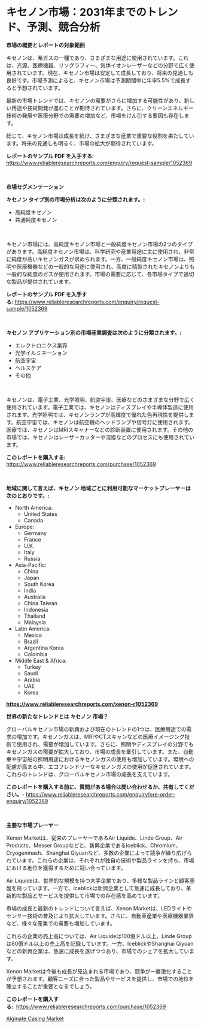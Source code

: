 <p><h1>キセノン市場：2031年までのトレンド、予測、競合分析</h1></p><p><strong>市場の概要とレポートの対象範囲</strong></p>
<p><p>キセノンは、希ガスの一種であり、さまざまな用途に使用されています。これは、光源、医療機器、リソグラフィー、気体イオンレーザーなどの分野で広く使用されています。現在、キセノン市場は安定して成長しており、将来の見通しも良好です。市場予測によると、キセノン市場は予測期間中に年率5.5%で成長すると予想されています。</p><p>最新の市場トレンドでは、キセノンの需要がさらに増加する可能性があり、新しい用途や技術開発が進むことが期待されています。さらに、クリーンエネルギー技術の発展や医療分野での需要の増加など、市場をけん引する要因も存在します。</p><p>総じて、キセノン市場は成長を続け、さまざまな産業で重要な役割を果たしています。将来の見通しも明るく、市場の拡大が期待されています。</p></p>
<p><strong>レポートのサンプル PDF を入手する:</strong> <a href="https://www.reliableresearchreports.com/enquiry/request-sample/1052369">https://www.reliableresearchreports.com/enquiry/request-sample/1052369</a></p>
<p>&nbsp;</p>
<p><strong>市場セグメンテーション</strong></p>
<p><strong>キセノン タイプ別の市場分析は次のように分類されます。:</strong></p>
<p><ul><li>高純度キセノン</li><li>共通純度キセノン</li></ul></p>
<p>&nbsp;</p>
<p><p> キセノン市場には、高純度キセノン市場と一般純度キセノン市場の2つのタイプがあります。高純度キセノン市場は、科学研究や産業用途に主に使用され、非常に純度が高いキセノンガスが求められます。一方、一般純度キセノン市場は、照明や医療機器などの一般的な用途に使用され、高度に精製されたキセノンよりも一般的な純度のガスが使用されます。市場の需要に応じて、各市場タイプで適切な製品が提供されています。</p></p>
<p><strong>レポートのサンプル PDF を入手する:</strong>&nbsp;<a href="https://www.reliableresearchreports.com/enquiry/request-sample/1052369">https://www.reliableresearchreports.com/enquiry/request-sample/1052369</a></p>
<p>&nbsp;</p>
<p><strong> キセノン アプリケーション別の市場産業調査は次のように分類されます。:</strong></p>
<p><ul><li>エレクトロニクス業界</li><li>光学イルミネーション</li><li>航空宇宙</li><li>ヘルスケア</li><li>その他</li></ul></p>
<p>&nbsp;</p>
<p><p>キセノンは、電子工業、光学照明、航空宇宙、医療などのさまざまな分野で広く使用されています。電子工業では、キセノンはディスプレイや半導体製造に使用されます。光学照明では、キセノンランプが高輝度で優れた色再現性を提供します。航空宇宙では、キセノンは航空機のヘッドランプや信号灯に使用されます。医療では、キセノンはMRIスキャナーなどの診断装置に使用されます。その他の市場では、キセノンはレーザーカッターや溶接などのプロセスにも使用されています。</p></p>
<p><strong>このレポートを購入する:</strong>&nbsp; <a href="https://www.reliableresearchreports.com/purchase/1052369">https://www.reliableresearchreports.com/purchase/1052369</a></p>
<p>&nbsp;</p>
<p><strong>地域に関して言えば、キセノン 地域ごとに利用可能なマーケットプレーヤーは次のとおりです。:</strong></p>
<p><ul>
    <li>
        North America:
        <ul>
            <li>United States</li>
            <li>Canada</li>
        </ul>
    </li>
    <li>
        Europe:
        <ul>
            <li>Germany</li>
            <li>France</li>
            <li>U.K.</li>
            <li>Italy</li>
            <li>Russia</li>
        </ul>
    </li>
    <li>
        Asia-Pacific:
        <ul>
            <li>China</li>
            <li>Japan</li>
            <li>South Korea</li>
            <li>India</li>
            <li>Australia</li>
            <li>China Taiwan</li>
            <li>Indonesia</li>
            <li>Thailand</li>
            <li>Malaysia</li>
        </ul>
    </li>
    <li>
        Latin America:
        <ul>
            <li>Mexico</li>
            <li>Brazil</li>
            <li>Argentina Korea</li>
            <li>Colombia</li>
        </ul>
    </li>
    <li>
        Middle East & Africa:
        <ul>
            <li>Turkey</li>
            <li>Saudi</li>
            <li>Arabia</li>
            <li>UAE</li>
            <li>Korea</li>
        </ul>
    </li>
    </ul></p>
<p><strong><a href="https://www.reliableresearchreports.com/xenon-r1052369">https://www.reliableresearchreports.com/xenon-r1052369</a></strong>&nbsp;</p>
<p><strong>世界の新たなトレンドとは キセノン 市場？</strong></p>
<p><p>グローバルキセノン市場の新興および現在のトレンドの1つは、医療用途での需求の増加です。キセノンガスは、MRIやCTスキャンなどの医療イメージング技術で使用され、需要が増加しています。さらに、照明やディスプレイの分野でもキセノンガスの需要が拡大しており、市場の成長を牽引しています。また、自動車や宇宙船の照明用途におけるキセノンガスの使用も増加しています。環境への配慮が高まる中、エコフレンドリーなキセノンガスの使用が促進されています。これらのトレンドは、グローバルキセノン市場の成長を支えています。</p></p>
<p><strong>このレポートを購入する前に、質問がある場合は問い合わせるか、共有してください。</strong>- <a href="https://www.reliableresearchreports.com/enquiry/pre-order-enquiry/1052369">https://www.reliableresearchreports.com/enquiry/pre-order-enquiry/1052369</a></p>
<p>&nbsp;</p>
<p><strong>主要な市場プレーヤー</strong></p>
<p><p>Xenon Marketは、従来のプレーヤーであるAir Liquide、Linde Group、Air Products、Messer Groupなどと、新興企業であるIceblick、Chromium、Cryogenmash、Shanghai Qiyuanなど、多数の企業によって競争が繰り広げられています。これらの企業は、それぞれが独自の技術や製品ラインを持ち、市場における地位を獲得するために競い合っています。</p><p>Air Liquideは、世界的な規模を持つ大手企業であり、多様な製品ラインと顧客基盤を持っています。一方で、Iceblickは新興企業として急速に成長しており、革新的な製品とサービスを提供して市場での存在感を高めています。</p><p>市場の成長と最新のトレンドについて言えば、Xenon Marketは、LEDライトやセンサー技術の普及により拡大しています。さらに、自動車産業や医療機器業界など、様々な産業での需要も増加しています。</p><p>これらの企業の売上高については、Air Liquideは100億ドル以上、Linde Groupは80億ドル以上の売上高を記録しています。一方、IceblickやShanghai Qiyuanなどの新興企業は、急速に成長を遂げつつあり、市場でのシェアを拡大しています。</p><p>Xenon Marketは今後も成長が見込まれる市場であり、競争が一層激化することが予想されます。顧客ニーズに合った製品やサービスを提供し、市場での地位を確立することが重要となるでしょう。</p></p>
<p><strong>このレポートを購入する:</strong>&nbsp;&nbsp;<a href="https://www.reliableresearchreports.com/purchase/1052369">https://www.reliableresearchreports.com/purchase/1052369</a></p>
<p><p><a href="https://invited-way-688.notion.site/Alginate-Casing-Market-Comprehensive-Assessment-by-Type-Application-and-Geography-030446e80b50448da60e40d9882b8187">Alginate Casing Market</a></p></p>